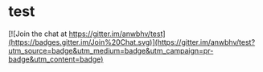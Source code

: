 # test

[![Join the chat at https://gitter.im/anwbhv/test](https://badges.gitter.im/Join%20Chat.svg)](https://gitter.im/anwbhv/test?utm_source=badge&utm_medium=badge&utm_campaign=pr-badge&utm_content=badge)
